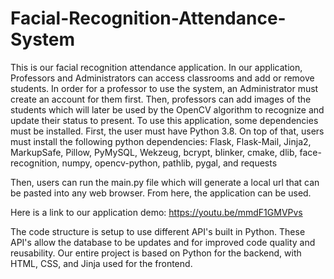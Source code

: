 # Facial-Recognition-Attendance-System
This is our facial recognition attendance application. In our application, Professors and Administrators can access classrooms and add or remove students. In order for a professor to use the system, an Administrator must create an account for them first. Then, professors can add images of the students which will later be used by the OpenCV algorithm to recognize and update their status to present. To use this application, some dependencies must be installed. First, the user must have Python 3.8. On top of that, users must install the following python dependencies: Flask, Flask-Mail, Jinja2, MarkupSafe, Pillow, PyMySQL, Wekzeug, bcrypt, blinker, cmake, dlib, face-recognition, numpy, opencv-python, pathlib, pygal, and requests

Then, users can run the main.py file which will generate a local url that can be pasted into any web browser. From here, the application can be used.

Here is a link to our application demo: https://youtu.be/mmdF1GMVPvs

The code structure is setup to use different API's built in Python. These API's allow the database to be updates and for improved code quality and reusability. Our entire project is based on Python for the backend, with HTML, CSS, and Jinja used for the frontend.

